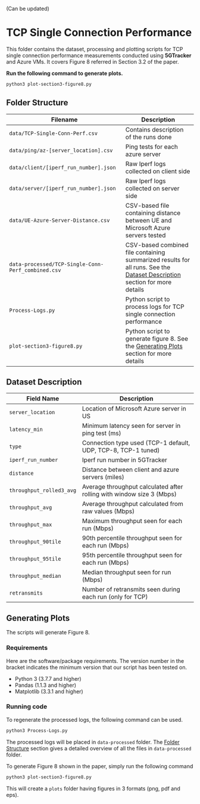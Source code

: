 (Can be updated)
# TCP Single Connection Performance
This folder contains the dataset, processing and plotting scripts for TCP single connection performance measurements conducted using **5GTracker** and Azure VMs. It covers Figure 8 referred in Section 3.2 of the paper.

**Run the following command to generate plots.**

```bash
python3 plot-section3-figure8.py
```

## Folder Structure

| Filename | Description |
|----------|-------------|
|`data/TCP-Single-Conn-Perf.csv`|Contains description of the runs done|
|`data/ping/az-[server_location].csv`|Ping tests for each azure server|
|`data/client/[iperf_run_number].json`|Raw Iperf logs collected on client side|
|`data/server/[iperf_run_number].json`|Raw Iperf logs collected on server side|
|`data/UE-Azure-Server-Distance.csv`|CSV-based file containing distance between UE and Microsoft Azure servers tested|
|`data-processed/TCP-Single-Conn-Perf_combined.csv`|CSV-based combined file containing summarized results for all runs. See the [Dataset Description](#dataset-description) section for more details|
|`Process-Logs.py`|Python script to process logs for TCP single connection performance|
|`plot-section3-figure8.py`|Python script to generate figure 8. See the [Generating Plots](#generating-plots) section for more details| 

## Dataset Description

| Field Name | Description |
|-------------|-------------|
|`server_location`|Location of Microsoft Azure server in US
|`latency_min`|Minimum latency seen for server in ping test (ms)
|`type`|Connection type used (TCP-1 default, UDP, TCP-8, TCP-1 tuned) 
|`iperf_run_number`|Iperf run number in 5GTracker
|`distance`|Distance between client and azure servers (miles)
|`throughput_rolled3_avg`|Average throughput calculated after rolling with window size 3 (Mbps)
|`throughput_avg`|Average throughput calculated from raw values (Mbps)
|`throughput_max`|Maximum throughput seen for each run (Mbps)
|`throughput_90tile`|90th percentile throughput seen for each run (Mbps)
|`throughput_95tile`|95th percentile throughput seen for each run (Mbps)
|`throughput_median`|Median throughput seen for run (Mbps)
|`retransmits`|Number of retransmits seen during each run (only for TCP)

## Generating Plots

The scripts will generate Figure 8.

### Requirements
Here are the software/package requirements. The version number in the bracket indicates the minimum version that our script has been tested on.

- Python 3 (3.7.7 and higher)
- Pandas (1.1.3 and higher)
- Matplotlib (3.3.1 and higher)

### Running code
To regenerate the processed logs, the following command can be used.

```bash
python3 Process-Logs.py
```

The processed logs will be placed in `data-processed` folder. The [Folder Structure](#folder-structure) section gives a detailed overview of all the files in `data-processed` folder.

To generate Figure 8 shown in the paper, simply run the following command

```bash
python3 plot-section3-figure8.py
```

This will create a `plots` folder having figures in 3 formats (png, pdf and eps).
